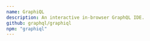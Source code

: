 ```yaml
---
name: GraphiQL
description: An interactive in-browser GraphQL IDE.
github: graphql/graphiql
npm: "graphiql"
---
```

